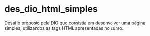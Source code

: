 # des_dio_html_simples
Desafio proposto pela DIO que consistia em desenvolver uma página simples, utilizandos as tags HTML apresentadas no curso.
